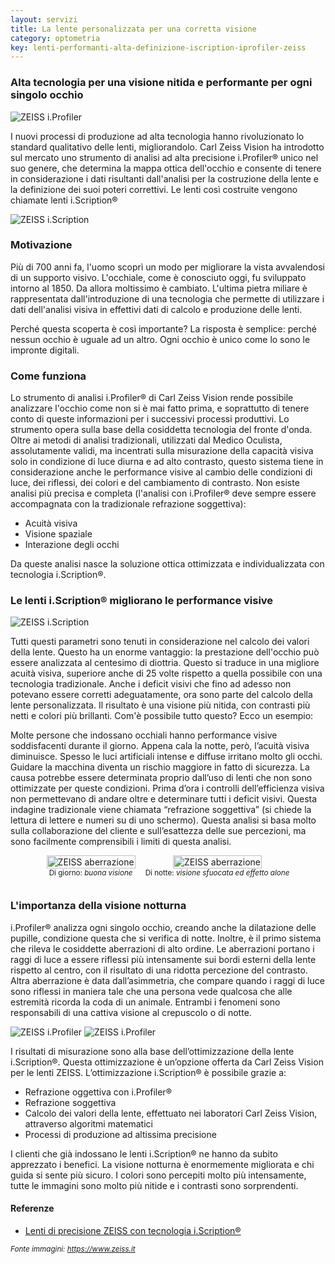 ```yaml
---
layout: servizi
title: La lente personalizzata per una corretta visione
category: optometria
key: lenti-performanti-alta-definizione-iscription-iprofiler-zeiss
---
```


### Alta tecnologia per una visione nitida e performante per ogni singolo occhio

<img src="{{ site.base_path }}/assets/img/material/iprofiler_big.jpg" alt="ZEISS i.Profiler" style="max-width: 100%;">

I nuovi processi di produzione ad alta tecnologia hanno rivoluzionato lo standard qualitativo delle lenti, migliorandolo. Carl Zeiss Vision ha introdotto sul mercato uno strumento di analisi ad alta precisione i.Profiler® unico nel suo genere, che determina la mappa ottica dell'occhio e consente di tenere in considerazione i dati risultanti dall'analisi per la costruzione della lente e la definizione dei suoi poteri correttivi. Le lenti così costruite vengono chiamate lenti i.Scription®

<img src="{{ site.base_path }}/assets/img/material/zeiss-iscription-technology.jpg" alt="ZEISS i.Scription" style="max-width: 100%;">

### Motivazione

Più di 700 anni fa, l'uomo scoprì un modo per migliorare la vista avvalendosi di un supporto visivo. L'occhiale, come è conosciuto oggi, fu sviluppato intorno al 1850. Da allora moltissimo è cambiato. L'ultima pietra miliare è rappresentata dall'introduzione di una tecnologia che permette di utilizzare i dati dell'analisi visiva in effettivi dati di calcolo e produzione delle lenti.

Perché questa scoperta è così importante? La risposta è semplice: perché nessun occhio è uguale ad un altro. Ogni occhio è unico come lo sono le impronte digitali.

### Come funziona

Lo strumento di analisi i.Profiler® di Carl Zeiss Vision rende possibile analizzare l'occhio come non si è mai fatto prima, e soprattutto di tenere conto di queste informazioni per i successivi processi produttivi. Lo strumento opera sulla base della cosiddetta tecnologia del fronte d'onda. Oltre ai metodi di analisi tradizionali, utilizzati dal Medico Oculista, assolutamente validi, ma incentrati sulla misurazione della capacità visiva solo in condizione di luce diurna e ad alto contrasto, questo sistema tiene in considerazione anche le performance visive al cambio delle condizioni di luce, dei riflessi, dei colori e del cambiamento di contrasto. Non esiste analisi più precisa e completa (l'analisi con i.Profiler® deve sempre essere accompagnata con la tradizionale refrazione soggettiva):

- Acuità visiva
- Visione spaziale
- Interazione degli occhi

Da queste analisi nasce la soluzione ottica ottimizzata e individualizzata con tecnologia i.Scription®.

### Le lenti i.Scription® migliorano le performance visive

<img src="{{ site.base_path }}/assets/img/material/iscription-differenza.png" alt="ZEISS i.Scription" style="max-width: 100%;">

Tutti questi parametri sono tenuti in considerazione nel calcolo dei valori della lente. Questo ha un enorme vantaggio: la prestazione dell'occhio può essere analizzata al centesimo di diottria. Questo si traduce in una migliore acuità visiva, superiore anche di 25 volte rispetto a quella possibile con una tecnologia tradizionale. Anche i deficit visivi che fino ad adesso non potevano essere corretti adeguatamente, ora sono parte del calcolo della lente personalizzata. Il risultato è una visione più nitida, con contrasti più netti e colori più brillanti. Com'è possibile tutto questo? Ecco un esempio:

Molte persone che indossano occhiali hanno performance visive soddisfacenti durante il giorno. Appena cala la notte, però, l’acuità visiva diminuisce. Spesso le luci artificiali intense e diffuse irritano molto gli occhi. Guidare la macchina diventa un rischio maggiore in fatto di sicurezza. La causa potrebbe essere determinata proprio dall’uso di lenti che non sono ottimizzate per queste condizioni. Prima d’ora i controlli dell’efficienza visiva non permettevano di andare oltre e determinare tutti i deficit visivi. Questa indagine tradizionale viene chiamata “refrazione soggettiva” (si chiede la lettura di lettere e numeri su di uno schermo). Questa analisi si basa molto sulla collaborazione del cliente e sull’esattezza delle sue percezioni, ma sono facilmente comprensibili i limiti di questa analisi.

<div style="display: flex; align-items: center; justify-content: center; margin-bottom: 35px;">
  <div style="display: flex; flex-direction: column; align-items: center; margin-right: 16px;">
    <img src="{{ site.base_path }}/assets/img/material/zeiss-iscription-aberrazione-giorno.jpg" alt="ZEISS aberrazione" style="width: fit-content;" />
    <small>Di giorno: <i>buona visione</i></small>
  </div>
  <div style="display: flex; flex-direction: column; align-items: center;">
    <img src="{{ site.base_path }}/assets/img/material/zeiss-iscription-aberrazione-notte.jpg" alt="ZEISS aberrazione" style="width: fit-content;" />
    <small>Di notte: <i>visione sfuocata ed effetto alone</i></small>
  </div>
</div>

### L'importanza della visione notturna

i.Profiler® analizza ogni singolo occhio, creando anche la dilatazione delle pupille, condizione questa che si verifica di notte. Inoltre, è il primo sistema che rileva le cosiddette aberrazioni di alto ordine. Le aberrazioni portano i raggi di luce a essere riflessi più intensamente sui bordi esterni della lente rispetto al centro, con il risultato di una ridotta percezione del contrasto. Altra aberrazione è data dall’asimmetria, che compare quando i raggi di luce sono riflessi in maniera tale che una persona vede qualcosa che alle estremità ricorda la coda di un animale. Entrambi i fenomeni sono responsabili di una cattiva visione al crepuscolo o di notte.

<img src="{{ site.base_path }}/assets/img/material/zeiss-iprofiler-autorefraction_01.jpg" alt="ZEISS i.Profiler" style="max-width: 49%;">
<img src="{{ site.base_path }}/assets/img/material/zeiss-iprofiler-autorefraction_02.jpg" alt="ZEISS i.Profiler" style="max-width: 49%;">

I risultati di misurazione sono alla base dell’ottimizzazione della lente i.Scription®. Questa ottimizzazione è un’opzione offerta da Carl Zeiss Vision per le lenti ZEISS. L’ottimizzazione i.Scription® è possibile grazie a:
  
- Refrazione oggettiva con i.Profiler®
- Refrazione soggettiva
- Calcolo dei valori della lente, effettuato nei laboratori Carl Zeiss Vision, attraverso algoritmi matematici
- Processi di produzione ad altissima precisione

I clienti che già indossano le lenti i.Scription® ne hanno da subito apprezzato i benefici. La visione notturna è enormemente migliorata e chi guida si sente più sicuro. I colori sono percepiti molto più intensamente, tutte le immagini sono molto più nitide e i contrasti sono sorprendenti.

#### Referenze
- [Lenti di precisione ZEISS con tecnologia i.Scription®](https://www.zeiss.it/vision-care/it_it/zeiss-products/lenti-con-tecnologia-i-scription.html)

<small><i>Fonte immagini: <a href="https://www.zeiss.it">https://www.zeiss.it</a></i></small>